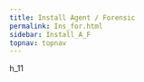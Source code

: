 ```yaml
---
title: Install Agent / Forensic
permalink: Ins_for.html
sidebar: Install_A_F
topnav: topnav
---
```


h_11